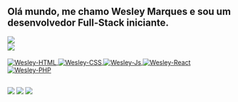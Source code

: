 ## Olá mundo, me chamo Wesley Marques e sou um desenvolvedor Full-Stack iniciante.
<div>
  <a href="https://github.com/WesleyMarques329">
  <img src="https://github-readme-stats.vercel.app/api?username=wesleymarques329&show_icons=true&theme=dracula&include_all_commits=true&count_private=true"/>
  <br>
  <img src="https://github-readme-stats.vercel.app/api/top-langs/?username=wesleymarques329&layout=compact&langs_count=7&theme=dracula"/>
</div>
<div><br>
  <img align="center" alt="Wesley-HTML" src="https://img.shields.io/badge/html-505082?style=for-the-badge&logo=html5&logoColor=white">
  <img align="center" alt="Wesley-CSS" src="https://img.shields.io/badge/css-505082?style=for-the-badge&logo=css3&logoColor=white">
  <img align="center" alt="Wesley-Js" src="https://img.shields.io/badge/javascript-505082?style=for-the-badge&logo=javascript&logoColor=white">
  <img align="center" alt="Wesley-React" src="https://img.shields.io/badge/react-505082?style=for-the-badge&logo=react&logoColor=white">
  <img align="center" alt="Wesley-PHP" src="https://img.shields.io/badge/php-505082?style=for-the-badge&logo=php&logoColor=white">
</div>
  
  ##
 
<div> 
  <a href="https://www.instagram.com/wesleymarquesz/" target="_blank"><img src="https://img.shields.io/badge/-Instagram-%23E4405F?style=for-the-badge&logo=instagram&logoColor=white" target="_blank"></a>
  <a href = "mailto:wesleymarquees320@gmail.com"><img src="https://img.shields.io/badge/-Gmail-%23333?style=for-the-badge&logo=gmail&logoColor=white" target="_blank"></a>
  <a href="https://www.linkedin.com/in/wesleymarques329/" target="_blank"><img src="https://img.shields.io/badge/-LinkedIn-%230077B5?style=for-the-badge&logo=linkedin&logoColor=white" target="_blank"></a> 
 
</div>

